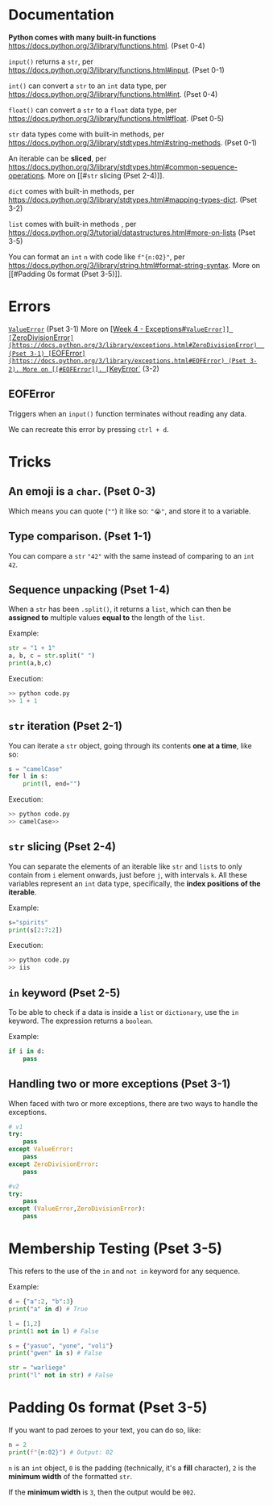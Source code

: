 
# Documentation

**Python comes with many built-in functions** https://docs.python.org/3/library/functions.html. (Pset 0-4)

`input()` returns a `str`, per https://docs.python.org/3/library/functions.html#input. (Pset 0-1)

`int()` can convert a `str` to an `int` data type, per https://docs.python.org/3/library/functions.html#int. (Pset 0-4)

`float()` can convert a `str` to a `float` data type, per https://docs.python.org/3/library/functions.html#float. (Pset 0-5)

`str` data types come with built-in methods, per https://docs.python.org/3/library/stdtypes.html#string-methods. (Pset 0-1)

An iterable can be **sliced**, per https://docs.python.org/3/library/stdtypes.html#common-sequence-operations. More on [[#`str` slicing (Pset 2-4)]]. 

`dict` comes with built-in methods, per https://docs.python.org/3/library/stdtypes.html#mapping-types-dict. (Pset 3-2)

`list` comes with built-in methods , per https://docs.python.org/3/tutorial/datastructures.html#more-on-lists (Pset 3-5)

You can format an `int` `n` with code like `f"{n:02}"`, per https://docs.python.org/3/library/string.html#format-string-syntax. More on [[#Padding 0s format (Pset 3-5)]].



# Errors

[`ValueError`](https://docs.python.org/3/library/exceptions.html#ValueError) (Pset 3-1) More on [[Week 4 - Exceptions#`ValueError]]
[`ZeroDivisionError`](https://docs.python.org/3/library/exceptions.html#ZeroDivisionError)  (Pset 3-1)
[`EOFError`](https://docs.python.org/3/library/exceptions.html#EOFError) (Pset 3-2). More on [[#EOFError]].
[`KeyError`](https://docs.python.org/3/library/exceptions.html#KeyError) (3-2)


## EOFError

Triggers when an `input()` function terminates without reading any data.

We can recreate this error by pressing `ctrl + d`.

# Tricks

## An emoji is a `char`.  (Pset 0-3)

Which means you can quote (`""`) it like so: `"😭"`, and store it to a variable. 


## Type comparison. (Pset 1-1)

You can compare a `str` `"42"` with the same instead of comparing to an `int` `42`.


## Sequence unpacking (Pset 1-4)

When a `str` has been `.split()`, it returns a `list`, which can then be **assigned to** multiple values **equal to** the length of the `list`.

Example:
```python
str = "1 + 1"
a, b, c = str.split(" ")
print(a,b,c)
```


Execution:
```python
>> python code.py
>> 1 + 1
```


## `str` iteration (Pset 2-1)

You can iterate a `str` object, going through its contents **one at a time**, like so:

```python
s = "camelCase"
for l in s:
	print(l, end="")
```

Execution:
```python
>> python code.py
>> camelCase>>
```


## `str` slicing (Pset 2-4)

You can separate the elements of an iterable like `str` and `list`s to only contain from `i` element onwards, just before `j`, with intervals `k`. All these variables represent an `int` data type, specifically, the **index positions of the iterable**.  


Example:
```python
s="spirits"
print(s[2:7:2])
```

Execution:
```python
>> python code.py
>> iis
```


## `in` keyword (Pset 2-5)

To be able to check if a data is inside a `list` or `dictionary`, use the `in` keyword. The expression returns a `boolean`. 

Example:
```python
if i in d:
	pass
```


## Handling two or more exceptions (Pset 3-1)

When faced with two or more exceptions, there are two ways to handle the exceptions.

```python
# v1
try:
	pass
except ValueError:
	pass
except ZeroDivisionError:
	pass
```

```python
#v2 
try:
	pass
except (ValueError,ZeroDivisionError):
	pass
```


# Membership Testing (Pset 3-5)

This refers to the use of the `in` and `not in` keyword for any sequence.

Example:
```python
d = {"a":2, "b":3}
print("a" in d) # True

l = [1,2]
print(1 not in l) # False

s = {"yasuo", "yone", "voli"}
print("gwen" in s) # False

str = "warliege"
print("l" not in str) # False
```

# Padding 0s format (Pset 3-5)

If you want to pad zeroes to your text, you can do so, like:
```python
n = 2
print(f"{n:02}") # Output: 02
```

`n` is an `int` object, `0` is the padding (technically, it's a **fill** character), `2` is the **minimum width** of the formatted `str`.

If the **minimum width** is `3`, then the output would be `002`.

